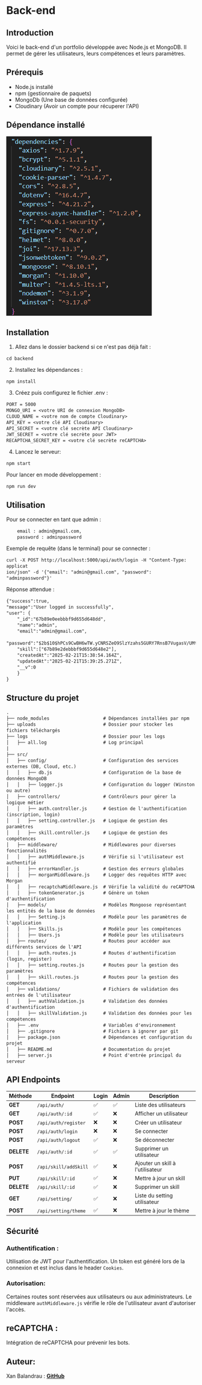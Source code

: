# Back-end

## Introduction

Voici le back-end d'un portfolio développée avec Node.js et MongoDB.
Il permet de gérer les utilisateurs, leurs compétences et leurs paramètres.

## Prérequis

- Node.js installé
- npm (gestionnaire de paquets)
- MongoDb (Une base de données configurée)
- Cloudinary (Avoir un compte pour récuperer l'API)

## Dépendance installé

<img src="../ressources/dependenciesBACK.png">

## Installation

1. Allez dans le dossier backend si ce n'est pas déjà fait :

```
cd backend
```

2. Installez les dépendances :

```
npm install
```

3. Créez puis configurez le fichier .env :

```
PORT = 5000
MONGO_URI = <votre URI de connexion MongoDB>
CLOUD_NAME = <votre nom de compte Cloudinary>
API_KEY = <votre clé API Cloudinary>
API_SECRET = <votre clé secrète API Cloudinary>
JWT_SECRET = <votre clé secrète pour JWT>
RECAPTCHA_SECRET_KEY = <votre clé secrète reCAPTCHA>
```

4. Lancez le serveur:

```
npm start
```

Pour lancer en mode développement :

```
npm run dev
```

## Utilisation

Pour se connecter en tant que admin :

```
    email : admin@gmail.com,
    password : adminpassword
```

Exemple de requête (dans le terminal) pour se connecter :

```
curl -X POST http://localhost:5000/api/auth/login -H "Content-Type: applicat
ion/json" -d '{"email": "admin@gmail.com", "password": "adminpassword"}'
```

Réponse attendue :

```
{"success":true,
"message":"User logged in successfully",
"user": {
    "_id":"67b89e0eebbbf9d655d648dd",
    "name":"admin",
    "email":"admin@gmail.com",
    "password":"$2b$10$hPCs9CwBH6wTW.yCNRSZeO9SlzYzahs5GURY7RnsB7VugasV/UMtW","role":"admin",
    "skill":["67b89e2debbbf9d655d648e2"],
    "createdAt":"2025-02-21T15:38:54.164Z",
    "updatedAt":"2025-02-21T15:39:25.271Z",
    "__v":0
    }
}
```

## Structure du projet

```
.
├── node_modules                    # Dépendances installées par npm
├── uploads                         # Dossier pour stocker les fichiers téléchargés
├── logs                            # Dossier pour les logs
│   ├── all.log                     # Log principal
|
├── src/
│   ├── config/                     # Configuration des services externes (DB, Cloud, etc.)
│   │   ├── db.js                   # Configuration de la base de données MongoDB
│   │   ├── logger.js               # Configuration du logger (Winston ou autre)
│   ├── controllers/                # Contrôleurs pour gérer la logique métier
│   │   ├── auth.controller.js      # Gestion de l'authentification (inscription, login)
│   │   ├── setting.controller.js   # Logique de gestion des paramètres
│   │   ├── skill.controller.js     # Logique de gestion des compétences
│   ├── middleware/                 # Middlewares pour diverses fonctionnalités
│   │   ├── authMiddleware.js       # Vérifie si l'utilisateur est authentifié
│   │   ├── errorHandler.js         # Gestion des erreurs globales
│   │   ├── morganMiddleware.js     # Logger des requêtes HTTP avec Morgan
│   │   ├── recaptchaMiddleware.js  # Vérifie la validité du reCAPTCHA
│   │   ├── tokenGenerator.js       # Génère un token d'authentification
│   ├── models/                     # Modèles Mongoose représentant les entités de la base de données
│   │   ├── Setting.js              # Modèle pour les paramètres de l'application
│   │   ├── Skills.js               # Modèle pour les compétences
│   │   ├── Users.js                # Modèle pour les utilisateurs
│   ├── routes/                     # Routes pour accéder aux différents services de l'API
│   │   ├── auth.routes.js          # Routes d'authentification (login, register)
│   │   ├── setting.routes.js       # Routes pour la gestion des paramètres
│   │   ├── skill.routes.js         # Routes pour la gestion des compétences
│   ├── validations/                # Fichiers de validation des entrées de l'utilisateur
│   │   ├── authValidation.js       # Validation des données d'authentification
│   │   ├── skillValidation.js      # Validation des données pour les compétences
│   ├── .env                        # Variables d'environnement
│   ├── .gitignore                  # Fichiers à ignorer par git
│   ├── package.json                # Dépendances et configuration du projet
│   ├── README.md                   # Documentation du projet
│   ├── server.js                   # Point d'entrée principal du serveur
```

## API Endpoints

| Méthode    | Endpoint              | Login | Admin | Description                      |
| ---------- | --------------------- | ----- | ----- | -------------------------------- |
| **GET**    | `/api/auth/`          | ✅    | ✅    | Liste des utilisateurs           |
| **GET**    | `/api/auth/:id`       | ✅    | ❌    | Afficher un utilisateur          |
| **POST**   | `/api/auth/register`  | ❌    | ❌    | Créer un utilisateur             |
| **POST**   | `/api/auth/login`     | ❌    | ❌    | Se connecter                     |
| **POST**   | `/api/auth/logout`    | ✅    | ❌    | Se déconnecter                   |
| **DELETE** | `/api/auth/:id`       | ✅    | ✅    | Supprimer un utilisateur         |
| **POST**   | `/api/skill/addSkill` | ✅    | ❌    | Ajouter un skill à l'utilisateur |
| **PUT**    | `/api/skill/:id`      | ✅    | ❌    | Mettre à jour un skill           |
| **DELETE** | `/api/skill/:id`      | ✅    | ❌    | Supprimer un skill               |
| **GET**    | `/api/setting/`       | ✅    | ❌    | Liste du setting utilisateur     |
| **POST**   | `/api/setting/theme`  | ✅    | ❌    | Mettre à jour le thème           |

## Sécurité

### Authentification :

Utilisation de JWT pour l'authentification. Un token est généré lors de la connexion et est inclus dans le header `Cookies`.

### Autorisation:

Certaines routes sont réservées aux utilisateurs ou aux administrateurs. Le middleware `authMiddleware.js` vérifie le rôle de l'utilisateur avant d'autoriser l'accès.

## reCAPTCHA :

Intégration de reCAPTCHA pour prévenir les bots.

## Auteur:

Xan Balandrau : [**GitHub**](https://github.com/xanbalandrau/)
